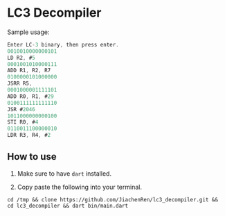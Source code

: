 # LC3 Decompiler
Sample usage:

```c
Enter LC-3 binary, then press enter.
0010010000000101
LD R2, #5
0001001010000111
ADD R1, R2, R7
0100000101000000
JSRR R5,
0001000001111101
ADD R0, R1, #29
0100111111111110
JSR #2046
1011000000000100
STI R0, #4
0110011100000010
LDR R3, R4, #2
```
## How to use

1. Make sure to have `dart` installed.

2. Copy paste the following into your terminal.

```shell
cd /tmp && clone https://github.com/JiachenRen/lc3_decompiler.git && cd lc3_decompiler && dart bin/main.dart
```

